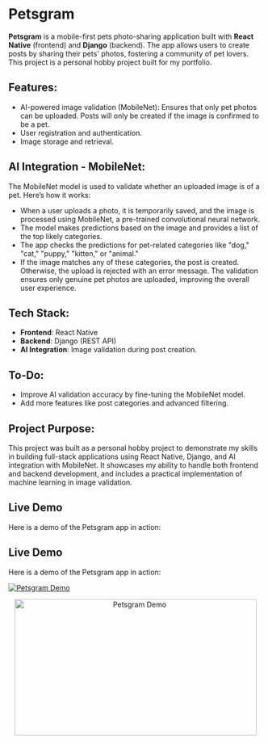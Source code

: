 # Petsgram

**Petsgram** is a mobile-first pets photo-sharing application built with **React Native** (frontend) and **Django** (backend). The app allows users to create posts by sharing their pets' photos, fostering a community of pet lovers. This project is a personal hobby project built for my portfolio.

## Features:
* AI-powered image validation (MobileNet): Ensures that only pet photos can be uploaded. Posts will only be created if the image is confirmed to be a pet.
* User registration and authentication.
* Image storage and retrieval.

## AI Integration - MobileNet:
The MobileNet model is used to validate whether an uploaded image is of a pet. Here’s how it works:
* When a user uploads a photo, it is temporarily saved, and the image is processed using MobileNet, a pre-trained convolutional neural network.
* The model makes predictions based on the image and provides a list of the top likely categories.
* The app checks the predictions for pet-related categories like "dog," "cat," "puppy," "kitten," or "animal."
* If the image matches any of these categories, the post is created. Otherwise, the upload is rejected with an error message.
The validation ensures only genuine pet photos are uploaded, improving the overall user experience.

## Tech Stack:
* __Frontend__: React Native
* __Backend__: Django (REST API)
* __AI Integration__: Image validation during post creation.

## To-Do:
* Improve AI validation accuracy by fine-tuning the MobileNet model.
* Add more features like post categories and advanced filtering.

## Project Purpose:
This project was built as a personal hobby project to demonstrate my skills in building full-stack applications using React Native, Django, and AI integration with MobileNet. It showcases my ability to handle both frontend and backend development, and includes a practical implementation of machine learning in image validation.

## Live Demo

Here is a demo of the Petsgram app in action:

## Live Demo

Here is a demo of the Petsgram app in action:

[![Petsgram Demo](https://img.youtube.com/vi/)](https://youtu.be/AijC5ycJ1Pg)

<p align="center">
  <a href="https://youtu.be/AijC5ycJ1Pg" target="_blank">
    <img src="" alt="Petsgram Demo" width="480" height="270">
  </a>
</p>

